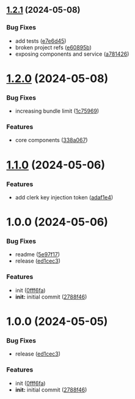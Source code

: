 ## [1.2.1](https://github.com/ThomasClague/ng-clerk/compare/v1.2.0...v1.2.1) (2024-05-08)


### Bug Fixes

* add tests ([e7e6d45](https://github.com/ThomasClague/ng-clerk/commit/e7e6d45aba1e2cd32b1756c55ef21e77d8b073a3))
* broken project refs ([e60895b](https://github.com/ThomasClague/ng-clerk/commit/e60895bad2da0b91bc39af97be158a28469ec9dc))
* exposing components and service ([a781426](https://github.com/ThomasClague/ng-clerk/commit/a781426186cc63bc955b7d05f585287c9099621b))

# [1.2.0](https://github.com/ThomasClague/ng-clerk/compare/v1.1.0...v1.2.0) (2024-05-08)


### Bug Fixes

* increasing bundle limit ([1c75969](https://github.com/ThomasClague/ng-clerk/commit/1c75969f26054ad7f7a525901049fcd27684e304))


### Features

* core components ([338a067](https://github.com/ThomasClague/ng-clerk/commit/338a067edffe0c92871a4249ea86419d315e3e3f))

# [1.1.0](https://github.com/ThomasClague/ng-clerk/compare/v1.0.0...v1.1.0) (2024-05-06)


### Features

* add clerk key injection token ([adaf1e4](https://github.com/ThomasClague/ng-clerk/commit/adaf1e4e0cd4ed2b5c69d9a5b9d6eec2349463a5))

# 1.0.0 (2024-05-06)


### Bug Fixes

* readme ([5e97f17](https://github.com/ThomasClague/ng-clerk/commit/5e97f17635d141460d143ca318cb97d6ac95fcf3))
* release ([ed1cec3](https://github.com/ThomasClague/ng-clerk/commit/ed1cec357a262934035b74da5694992f0848bade))


### Features

* init ([0fff6fa](https://github.com/ThomasClague/ng-clerk/commit/0fff6fa68591828926ec5a8b76f271d7898b624e))
* **init:** initial commit ([2788f46](https://github.com/ThomasClague/ng-clerk/commit/2788f4620868c868230782f00286dd9c6df38d30))

# 1.0.0 (2024-05-05)


### Bug Fixes

* release ([ed1cec3](https://github.com/ThomasClague/ng-clerk/commit/ed1cec357a262934035b74da5694992f0848bade))


### Features

* init ([0fff6fa](https://github.com/ThomasClague/ng-clerk/commit/0fff6fa68591828926ec5a8b76f271d7898b624e))
* **init:** initial commit ([2788f46](https://github.com/ThomasClague/ng-clerk/commit/2788f4620868c868230782f00286dd9c6df38d30))
